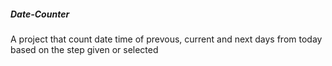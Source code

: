 ##### Date-Counter
A project that count date time of prevous, current and next days from today based on the step given or selected
